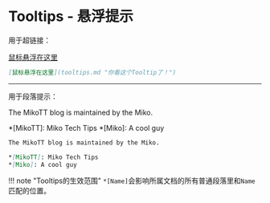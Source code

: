 # Tooltips - 悬浮提示

用于超链接：

[鼠标悬浮在这里](tooltips.md "你看这个Tooltip了！")

```md
[鼠标悬浮在这里](tooltips.md "你看这个Tooltip了！")
```

---

用于段落提示：

The MikoTT blog is maintained by the Miko.

*[MikoTT]: Miko Tech Tips
*[Miko]: A cool guy

```md
The MikoTT blog is maintained by the Miko.

*[MikoTT]: Miko Tech Tips
*[Miko]: A cool guy
```

!!! note "Tooltips的生效范围"
    `*[Name]`会影响所属文档的所有普通段落里和`Name`匹配的位置。
